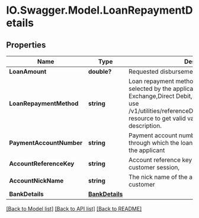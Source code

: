 # IO.Swagger.Model.LoanRepaymentDetails
## Properties

Name | Type | Description | Notes
------------ | ------------- | ------------- | -------------
**LoanAmount** | **double?** | Requested disbursement amount | [optional] 
**LoanRepaymentMethod** | **string** | Loan repayment method for the unsecured loan selected by the applicant Ex:SI,PDC,UAE Exchange,Direct Debit,Manual Direct Debit Please use /v1/utilities/referenceData/{loanRepaymentMethod} resource to get valid value of this field with description. | [optional] 
**PaymentAccountNumber** | **string** | Payment account number associated with the bank   through which the loan repayment is carried out  by the applicant | [optional] 
**AccountReferenceKey** | **string** | Account reference key to link account in a customer session, | [optional] 
**AccountNickName** | **string** | The nick name of the account assigned by the customer | [optional] 
**BankDetails** | [**BankDetails**](BankDetails.md) |  | [optional] 

[[Back to Model list]](../README.md#documentation-for-models) [[Back to API list]](../README.md#documentation-for-api-endpoints) [[Back to README]](../README.md)

